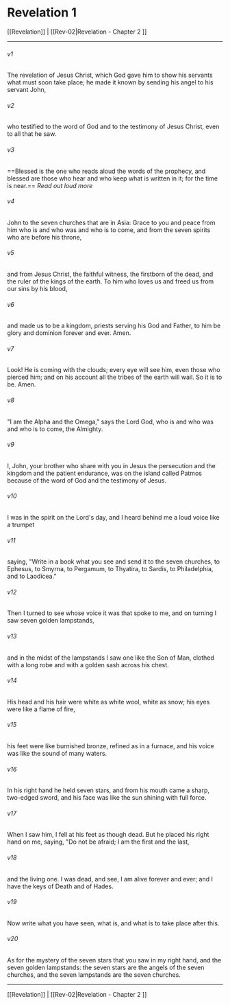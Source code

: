 # Revelation 1

[[Revelation]] | [[Rev-02|Revelation - Chapter 2 ]]
***

###### v1
The revelation of Jesus Christ, which God gave him to show his servants what must soon take place; he made it known by sending his angel to his servant John,
###### v2
who testified to the word of God and to the testimony of Jesus Christ, even to all that he saw.
###### v3
==Blessed is the one who reads aloud the words of the prophecy, and blessed are those who hear and who keep what is written in it; for the time is near.==
*Read out loud more*
###### v4
John to the seven churches that are in Asia: Grace to you and peace from him who is and who was and who is to come, and from the seven spirits who are before his throne,
###### v5
and from Jesus Christ, the faithful witness, the firstborn of the dead, and the ruler of the kings of the earth. To him who loves us and freed us from our sins by his blood,
###### v6
and made us to be a kingdom, priests serving his God and Father, to him be glory and dominion forever and ever. Amen.
###### v7
Look! He is coming with the clouds; every eye will see him, even those who pierced him; and on his account all the tribes of the earth will wail. So it is to be. Amen.
###### v8
"I am the Alpha and the Omega," says the Lord God, who is and who was and who is to come, the Almighty.
###### v9
I, John, your brother who share with you in Jesus the persecution and the kingdom and the patient endurance, was on the island called Patmos because of the word of God and the testimony of Jesus.
###### v10
I was in the spirit on the Lord's day, and I heard behind me a loud voice like a trumpet
###### v11
saying, "Write in a book what you see and send it to the seven churches, to Ephesus, to Smyrna, to Pergamum, to Thyatira, to Sardis, to Philadelphia, and to Laodicea."
###### v12
Then I turned to see whose voice it was that spoke to me, and on turning I saw seven golden lampstands,
###### v13
and in the midst of the lampstands I saw one like the Son of Man, clothed with a long robe and with a golden sash across his chest.
###### v14
His head and his hair were white as white wool, white as snow; his eyes were like a flame of fire,
###### v15
his feet were like burnished bronze, refined as in a furnace, and his voice was like the sound of many waters.
###### v16
In his right hand he held seven stars, and from his mouth came a sharp, two-edged sword, and his face was like the sun shining with full force.
###### v17
When I saw him, I fell at his feet as though dead. But he placed his right hand on me, saying, "Do not be afraid; I am the first and the last,
###### v18
and the living one. I was dead, and see, I am alive forever and ever; and I have the keys of Death and of Hades.
###### v19
Now write what you have seen, what is, and what is to take place after this.
###### v20
As for the mystery of the seven stars that you saw in my right hand, and the seven golden lampstands: the seven stars are the angels of the seven churches, and the seven lampstands are the seven churches.

***

[[Revelation]] | [[Rev-02|Revelation - Chapter 2 ]]
